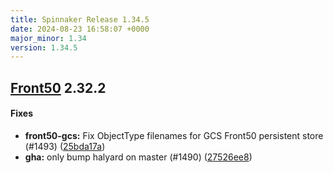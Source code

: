 ```yaml
---
title: Spinnaker Release 1.34.5
date: 2024-08-23 16:58:07 +0000
major_minor: 1.34
version: 1.34.5
---
```


## [Front50](#front50) 2.32.2

#### Fixes

* **front50-gcs:**   Fix ObjectType filenames for GCS Front50 persistent store (#1493) ([25bda17a](https://github.com/spinnaker/front50/commit/25bda17aa84235c0b02bf5e97d7fac11a1439ac2))
* **gha:**   only bump halyard on master (#1490) ([27526ee8](https://github.com/spinnaker/front50/commit/27526ee8add36981b823e27ccddc07901142211b))
